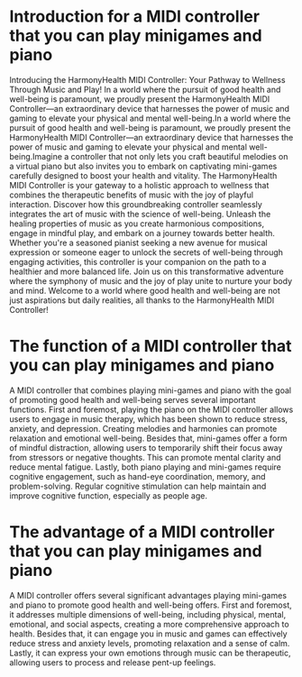 # Introduction for a MIDI controller that you can play minigames and piano
Introducing the HarmonyHealth MIDI Controller: Your Pathway to Wellness Through Music and Play! In a world where the pursuit of good health and well-being is paramount, we proudly present the HarmonyHealth MIDI Controller—an extraordinary device that harnesses the power of music and gaming to elevate your physical and mental well-being.In a world where the pursuit of good health and well-being is paramount, we proudly present the HarmonyHealth MIDI Controller—an extraordinary device that harnesses the power of music and gaming to elevate your physical and mental well-being.Imagine a controller that not only lets you craft beautiful melodies on a virtual piano but also invites you to embark on captivating mini-games carefully designed to boost your health and vitality. The HarmonyHealth MIDI Controller is your gateway to a holistic approach to wellness that combines the therapeutic benefits of music with the joy of playful interaction. Discover how this groundbreaking controller seamlessly integrates the art of music with the science of well-being. Unleash the healing properties of music as you create harmonious compositions, engage in mindful play, and embark on a journey towards better health. Whether you're a seasoned pianist seeking a new avenue for musical expression or someone eager to unlock the secrets of well-being through engaging activities, this controller is your companion on the path to a healthier and more balanced life. Join us on this transformative adventure where the symphony of music and the joy of play unite to nurture your body and mind. Welcome to a world where good health and well-being are not just aspirations but daily realities, all thanks to the HarmonyHealth MIDI Controller!

# The function of a MIDI controller that you can play minigames and piano
A MIDI controller that combines playing mini-games and piano with the goal of promoting good health and well-being serves several important functions. First and foremost, playing the piano on the MIDI controller allows users to engage in music therapy, which has been shown to reduce stress, anxiety, and depression. Creating melodies and harmonies can promote relaxation and emotional well-being. Besides that, mini-games offer a form of mindful distraction, allowing users to temporarily shift their focus away from stressors or negative thoughts. This can promote mental clarity and reduce mental fatigue. Lastly, both piano playing and mini-games require cognitive engagement, such as hand-eye coordination, memory, and problem-solving. Regular cognitive stimulation can help maintain and improve cognitive function, especially as people age.
 
# The advantage of a MIDI controller that you can play minigames and piano
A MIDI controller offers several significant advantages playing mini-games and piano to promote good health and well-being offers. First and foremost, it addresses multiple dimensions of well-being, including physical, mental, emotional, and social aspects, creating a more comprehensive approach to health. Besides that, it can engage you in music and games can effectively reduce stress and anxiety levels, promoting relaxation and a sense of calm. Lastly, it can express your own emotions through music can be therapeutic, allowing users to process and release pent-up feelings.
